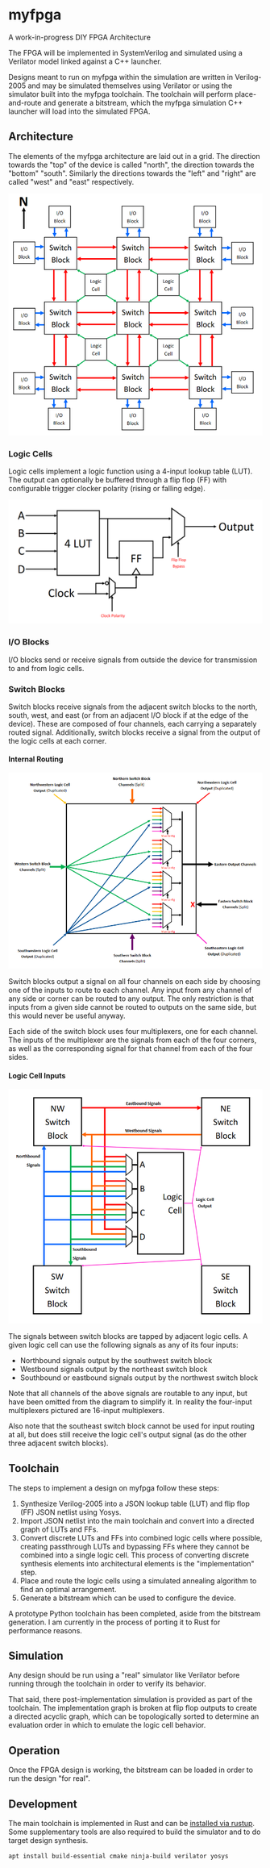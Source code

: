 
# myfpga

A work-in-progress DIY FPGA Architecture

The FPGA will be implemented in SystemVerilog and simulated using a Verilator
model linked against a C++ launcher.

Designs meant to run on myfpga within the simulation are written in Verilog-2005
and may be simulated themselves using Verilator or using the simulator
built into the myfpga toolchain.
The toolchain will perform place-and-route and generate a bitstream,
which the myfpga simulation C++ launcher will load into the simulated FPGA.

## Architecture

The elements of the myfpga architecture are laid out in a grid.
The direction towards the "top" of the device is called "north",
the direction towards the "bottom" "south".
Similarly the directions towards the "left" and "right"
are called "west" and "east" respectively.

![Routing Architecture](diagrams/routing.png "Routing Architecture")

### Logic Cells

Logic cells implement a logic function using a 4-input lookup table (LUT).
The output can optionally be buffered through a flip flop (FF) with
configurable trigger clocker polarity (rising or falling edge).

![Logic Cell Architecture](diagrams/logic_cell.png "Logic Cell Architecture")

### I/O Blocks

I/O blocks send or receive signals from outside the device for
transmission to and from logic cells.

### Switch Blocks

Switch blocks receive signals from the adjacent switch blocks to the
north, south, west, and east (or from an adjacent I/O block if at the edge
of the device).
These are composed of four channels, each carrying a separately routed signal.
Additionally, switch blocks receive a signal from the output of the logic
cells at each corner.

#### Internal Routing

![Switch Block Internal Routing](diagrams/switch_block.png "Switch Block Internal Routing")

Switch blocks output a signal on all four channels on each side by choosing
one of the inputs to route to each channel.
Any input from any channel of any side or corner can be routed to any output.
The only restriction is that inputs from a given side cannot be routed
to outputs on the same side, but this would never be useful anyway.

Each side of the switch block uses four multiplexers, one for each channel.
The inputs of the multiplexer are the signals from each of the four corners,
as well as the corresponding signal for that channel from each of the four sides.

#### Logic Cell Inputs

![Logic Cell Input Routing](diagrams/logic_cell_input_routing.png "Logic Cell Input Routing")

The signals between switch blocks are tapped by adjacent logic cells.
A given logic cell can use the following signals as any of its four inputs:

* Northbound signals output by the southwest switch block
* Westbound signals output by the northeast switch block
* Southbound or eastbound signals output by the northwest switch block

Note that all channels of the above signals are routable to any input,
but have been omitted from the diagram to simplify it.
In reality the four-input multiplexers pictured are 16-input multiplexers.

Also note that the southeast switch block cannot be used for input routing at all,
but does still receive the logic cell's output signal (as do the other three
adjacent switch blocks).

## Toolchain

The steps to implement a design on myfpga follow these steps:

1. Synthesize Verilog-2005 into a JSON lookup table (LUT) and flip flop (FF) JSON netlist using Yosys.
2. Import JSON netlist into the main toolchain and convert into a directed graph of LUTs and FFs.
3. Convert discrete LUTs and FFs into combined logic cells where possible,
   creating passthrough LUTs and bypassing FFs where they cannot be combined
   into a single logic cell. This process of converting discrete synthesis
   elements into architectural elements is the "implementation" step.
4. Place and route the logic cells using a simulated annealing algorithm
   to find an optimal arrangement.
5. Generate a bitstream which can be used to configure the device.

A prototype Python toolchain has been completed, aside from the bitstream generation.
I am currently in the process of porting it to Rust for performance reasons.

## Simulation

Any design should be run using a "real" simulator like Verilator
before running through the toolchain in order to verify its behavior.

That said, there post-implementation simulation is provided as part of the toolchain.
The implementation graph is broken at flip flop outputs to create a directed acyclic graph,
which can be topologically sorted to determine an evaluation order in which to emulate the logic cell behavior.

## Operation

Once the FPGA design is working, the bitstream can be loaded in order to
run the design "for real".

## Development

The main toolchain is implemented in Rust and can be
[installed via rustup](https://www.rust-lang.org/learn/get-started).
Some supplementary tools are also required to build the simulator
and to do target design synthesis.

```
apt install build-essential cmake ninja-build verilator yosys
```
